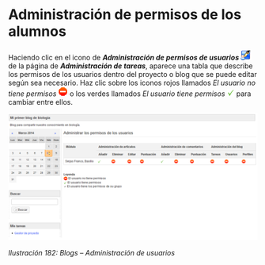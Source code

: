 # Administración de permisos de los alumnos

Haciendo clic en el icono de _**Administración de permisos de usuarios**_ ![](../../.gitbook/assets/graphics317%20%284%29.png) de la página de _**Administración de tareas**_, aparece una tabla que describe los permisos de los usuarios dentro del proyecto o blog que se puede editar según sea necesario. Haz clic sobre los iconos rojos llamados _El usuario no tiene permisos_ ![](../../.gitbook/assets/graphics319%20%284%29.gif) o los verdes llamados _El usuario tiene permisos_ ![](../../.gitbook/assets/graphics321%20%284%29.gif) para cambiar entre ellos.

![](../../.gitbook/assets/graphics318%20%284%29.png)

_Ilustración 182: Blogs – Administración de usuarios_

